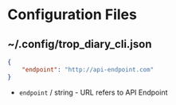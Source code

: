 # Configuration Files

## ~/.config/trop_diary_cli.json

```json
{
    "endpoint": "http://api-endpoint.com"
}
```

* `endpoint` / string - URL refers to API Endpoint
